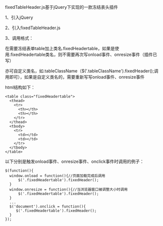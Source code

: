fixedTableHeader.js基于jQuery下实现的一款冻结表头插件

1、引入jQuery

2、引入fixedTableHeader.js

3、调用格式：

在需要冻结表单table加上类名.fixedHeadertable，如果是使用.fixedHeadertable类名，则不需要再次写onload事件、onresize事件（插件已写）

亦可自定义类名，如.tableClassName（$('.tableClassName').fixedHeader();调用即可），如果是自定义类名的，需要重新写写onload事件、onresize事件

html结构如下：

```
<table class="fixedHeadertable">
  <thead>
    <tr>
      <th></th>
      <th></th>
    </tr>
  </thead>
  <tbody>
    <tr>
      <td></td>
      <td></td>
    </tr>
  </tbody>
</table>
```



以下分别是触发onload事件、onresize事件、onclick事件时调用的例子：

    $(function(){
      window.onload = function(){//页面加载完成后调用
          $('.fixedHeadertable').fixedHeader();
      }
      window.onresize = function(){//当浏览器窗口被调整大小时调用
          $('.fixedHeadertable').fixedHeader();
      }
      ...
      $('document').onclick = function(){
         $('.fixedHeadertable').fixedHeader();
      }
    });


